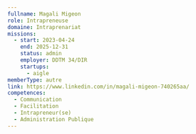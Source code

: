 ```yaml
---
fullname: Magali Migeon
role: Intrapreneuse
domaine: Intraprenariat
missions:
  - start: 2023-04-24
    end: 2025-12-31
    status: admin
    employer: DDTM 34/DIR
    startups:
      - aigle
memberType: autre
link: https://www.linkedin.com/in/magali-migeon-740265aa/
competences:
  - Communication
  - Facilitation
  - Intrapreneur(se)
  - Administration Publique
---
```

